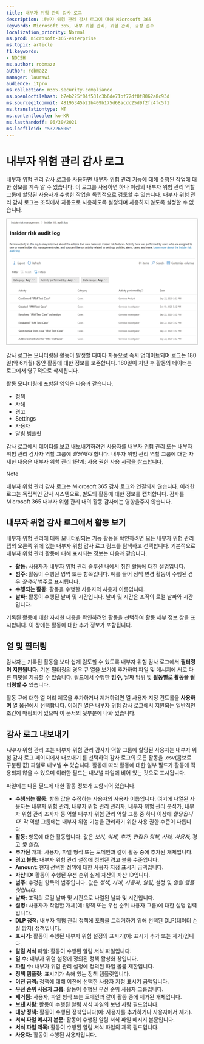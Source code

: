 ```yaml
---
title: 내부자 위험 관리 감사 로그
description: 내부자 위험 관리 감사 로그에 대해 Microsoft 365
keywords: Microsoft 365, 내부 위험 관리, 위험 관리, 규정 준수
localization_priority: Normal
ms.prod: microsoft-365-enterprise
ms.topic: article
f1.keywords:
- NOCSH
ms.author: robmazz
author: robmazz
manager: laurawi
audience: itpro
ms.collection: m365-security-compliance
ms.openlocfilehash: b7eb225f04f531c3b6de71bf72df0f8062a8c93d
ms.sourcegitcommit: 48195345b21b409b175d68acdc25d9f2fc4fc5f1
ms.translationtype: MT
ms.contentlocale: ko-KR
ms.lasthandoff: 06/30/2021
ms.locfileid: "53226506"
---
```

# <a name="insider-risk-management-audit-log"></a>내부자 위험 관리 감사 로그

내부자 위험 관리 감사 로그를 사용하면 내부자 위험 관리 기능에 대해 수행된 작업에 대한 정보를 계속 알 수 있습니다. 이 로그를 사용하면 하나 이상의 내부자 위험 관리 역할 그룹에 할당된 사용자가 수행한 작업을 독립적으로 검토할 수 있습니다. 내부자 위험 관리 감사 로그는 조직에서 자동으로 사용하도록 설정되며 사용하지 않도록 설정할 수 없습니다.

![내부자 위험 관리 감사 로그](../media/insider-risk-audit-log.png)

감사 로그는 모니터링된 활동이 발생할 때마다 자동으로 즉시 업데이트되며 로그는 180일(약 6개월) 동안 활동에 대한 정보를 보존합니다. 180일이 지난 후 활동의 데이터는 로그에서 영구적으로 삭제됩니다.

활동 모니터링에 포함된 영역은 다음과 같습니다.

- 정책
- 사례
- 경고
- Settings
- 사용자
- 알림 템플릿

감사 로그에서 데이터를 보고 내보내기하려면 사용자를 내부자 위험 관리 또는 내부자 위험 관리 감사자 역할 그룹에 *할당해야* 합니다.  내부자 위험 관리 역할 그룹에 대한 자세한 내용은 내부자 위험 관리 1단계: 사용 권한 사용 [시작을 참조합니다.](insider-risk-management-configure.md#step-1-enable-permissions-for-insider-risk-management)

> [!NOTE]
> 내부자 위험 관리 감사 로그는 Microsoft 365 감사 로그와 연결되지 않습니다. 이러한 로그는 독립적인 감사 시스템으로, 별도의 활동에 대한 정보를 캡처합니다. 감사를 Microsoft 365 내부자 위험 관리 내의 활동 감사에는 영향을주지 않습니다.

## <a name="view-activity-in-the-insider-risk-audit-log"></a>내부자 위험 감사 로그에서 활동 보기

내부자 위험 관리에 대해 모니터링되는 기능 활동을 확인하려면 모든 내부자 위험 관리 탭의 오른쪽 위에 있는 내부자 위험 감사 로그 링크를 탐색하고 선택합니다.  기본적으로 내부자 위험 관리 활동에 대해 표시되는 정보는 다음과 같습니다.

- **활동:** 사용자가 내부자 위험 관리 솔루션 내에서 취한 활동에 대한 설명입니다.
- **범주:** 활동이 수행된 영역 또는 항목입니다. 예를 들어 정책 변경 활동이 수행된 경우 *정책이* 범주로 표시됩니다.
- **수행되는 활동:** 활동을 수행한 사용자의 사용자 이름입니다.
- **날짜:** 활동이 수행된 날짜 및 시간입니다. 날짜 및 시간은 조직의 로컬 날짜와 시간입니다.

기록된 활동에 대한 자세한 내용을 확인하려면 활동을 선택하여 활동 세부 정보 창을 표시합니다. 이 창에는 활동에 대한 추가 정보가 포함됩니다.

## <a name="columns-and-filtering"></a>열 및 필터링

감사자는 기록된 활동을 보다 쉽게 검토할 수 있도록 내부자 위험 감사 로그에서 **필터링이 지원됩니다.** 기본 필터링의 경우 큐 열을 보기에 추가하여 파일 및 메시지에 서로 다른 피벗을 제공할 수 있습니다. 필드에서 수행한 **범주,** 날짜 범위 및 **활동별로 활동을 필터링할 수** 있습니다.

활동 큐에 대한 열 머리 제목을 추가하거나 제거하려면 열 사용자 지정 컨트롤을 **사용하여** 열 옵션에서 선택합니다. 이러한 열은 내부자 위험  감사 로그에서 지원되는 일반적인 조건에 매핑되어 있으며 이 문서의 뒷부분에 나와 있습니다.

## <a name="audit-log-export"></a>감사 로그 내보내기

*내부자* 위험 관리 또는  내부자 위험 관리 감사자 역할 그룹에 할당된 사용자는 내부자 위험 감사 로그 페이지에서 내보내기  를 선택하여 감사 로그의 모든 활동을 .csv(콤보로 구분된 값) 파일로 내보낼 **수** 있습니다. 활동에 따라 활동에 대한 일부 필드가 활동에 적용되지 않을 수 있으며 이러한 필드는 내보낼 파일에 비어 있는 것으로 표시됩니다.

파일에는 다음 필드에 대한 활동 정보가 포함되어 있습니다.

- **수행되는 활동:** 항목 값을 수정하는 사용자의 사용자 이름입니다. 여기에 나열된 사용자는 내부자 위험 관리, 내부자 위험 관리 관리자, 내부자 위험 관리 분석가, 내부자 위험 관리 조사자 등 역할 내부자 위험 관리 역할 그룹 중 하나 이상에 *할당됩니다.* [](insider-risk-management-configure.md#step-1-enable-permissions-for-insider-risk-management) 각 역할 그룹에는 내부자 위험 기능을 관리하기 위한 사용 권한 수준이 다릅니다.
- **활동:** 항목에 대한 활동입니다. 값은 *보기, 삭제, 추가, 편집된 정책, 사례, 사용자,* 경고 *및 설정.*
- **추가된** 개체: 사용자, 파일 형식 또는 도메인과 같이 활동 중에 추가된 개체입니다.
- **경고 볼륨:** 내부자 위험 관리 설정에 정의된 경고 볼륨 수준입니다.
- **Amount**: 현재 선택한 정책에 대한 사용자 지정 표시기 금액입니다.
- **자산 ID:** 활동이 수행된 우선 순위 실제 자산의 자산 ID입니다.
- **범주:** 수정된 항목의 범주입니다. 값은 *정책, 사례, 사용자, 알림,* 설정 및 *알림 템플릿입니다.*
- **날짜:** 조직의 로컬 날짜 및 시간으로 나열된 날짜 및 시간입니다.
- **설명:** 사용자가 작업할 개체(예: 정책 또는 우선 순위 사용자 그룹)에 대한 설명 입력입니다.
- **DLP 정책:** 내부자 위험 관리 정책에 포함을 트리거하기 위해 선택된 DLP(데이터 손실 방지) 정책입니다.
- **표시기:** 활동이 수행된 내부자 위험 설정의 표시기(예: 표시기 추가 또는 제거)입니다.
- **알림 서식** 파일: 활동이 수행된 알림 서식 파일입니다.
- **일 수:** 내부자 위험 설정에 정의된 정책 활성화 창입니다.
- **파일 수:** 내부자 위험 관리 설정에 정의된 파일 볼륨 제한입니다.
- **정책 템플릿:** 표시기가 속해 있는 정책 템플릿입니다.
- **이전 금액:** 정책에 대해 이전에 선택한 사용자 지정 표시기 금액입니다.
- **우선 순위 사용자 그룹:** 활동이 수행된 우선 순위 사용자 그룹입니다.
- **제거됨:** 사용자, 파일 형식 또는 도메인과 같이 활동 중에 제거된 개체입니다.
- **보낸 사람**: 활동이 수행된 알림 서식 파일의 보낸 사람 필드입니다.
- **대상 정책:** 활동이 수행된 정책입니다(예: 사용자를 추가하거나 사용자에서 제거).
- **서식 파일 메시지 본문:** 활동이 수행된 알림 서식 파일 메시지 본문입니다.
- **서식 파일 제목:** 활동이 수행된 알림 서식 파일의 제목 필드입니다.
- **사용자:** 활동이 수행된 사용자입니다.
